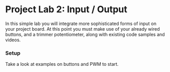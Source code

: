 Project Lab 2: Input / Output
========

In this simple lab you will integrate more sophisticated forms of input on your project board. At this point you must make use of your already wired buttons, and a trimmer potentiometer, along with existing code samples and videos.


### Setup

Take a look at examples on buttons and PWM to start.